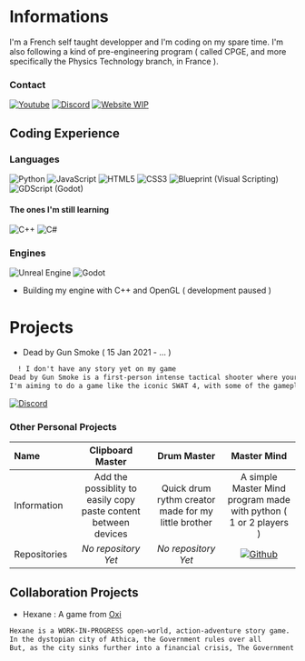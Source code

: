 # Informations

I'm a French self taught developper and I'm coding on my spare time. I'm also following a kind of pre-engineering program ( called CPGE, and more specifically the Physics Technology branch, in France ).

### Contact
[![Youtube](https://img.shields.io/badge/Youtube-%23FF0000.svg?style=for-the-badge&logo=YouTube&logoColor=white)](https://www.youtube.com/channel/UC4RlxyxpkrSelUOzUg0AV9A)
[![Discord](https://img.shields.io/badge/Discord-%237289DA.svg?style=for-the-badge&logo=discord&logoColor=white)](https://discordapp.com/users/729076099274768414)
[![Website WIP](https://img.shields.io/badge/Website_WIP-9342f5?style=for-the-badge&logo=Github)](https://maragedev.github.io/Dead-by-Gun-Smoke-Website/)
## Coding Experience
### Languages
![Python](https://img.shields.io/badge/python-3670A0?style=for-the-badge&logo=python&logoColor=white)
![JavaScript](https://img.shields.io/badge/javascript-%23efd81d.svg?style=for-the-badge&logo=javascript&logoColor=black)
![HTML5](https://img.shields.io/badge/html5-%23f4470b.svg?style=for-the-badge&logo=html5&logoColor=white)
![CSS3](https://img.shields.io/badge/css3-%23254bdd.svg?style=for-the-badge&logo=css3&logoColor=white)
![Blueprint (Visual Scripting)](https://img.shields.io/badge/Blueprint%20(Visual%20Scripting)-57768a?style=for-the-badge&logoColor=black)
![GDScript (Godot)](https://img.shields.io/badge/GDScript%20(Godot)-4588b9?style=for-the-badge&logoColor=black)
#### The ones I'm still learning
![C++](https://img.shields.io/badge/c++-%2300599C.svg?style=for-the-badge&logo=c%2B%2B&logoColor=white)
![C#](https://img.shields.io/badge/c%23-%23239120.svg?style=for-the-badge&logo=c-sharp&logoColor=white)

### Engines
![Unreal Engine](https://img.shields.io/badge/unreal%20engine-%23313131.svg?style=for-the-badge&logo=unrealengine&logoColor=white) 
![Godot](https://img.shields.io/badge/godot-%234588b9.svg?style=for-the-badge&logo=godotengine&logoColor=white)
- Building my engine with C++ and OpenGL ( development paused )

# Projects
- Dead by Gun Smoke ( 15 Jan 2021 - ... )
```markdown
  ! I don't have any story yet on my game
Dead by Gun Smoke is a first-person intense tactical shooter where your main goal is to keep as many safe lives as you can.
I'm aiming to do a game like the iconic SWAT 4, with some of the gameplay from the series Ghost Recon... 
```

[![Discord](https://img.shields.io/badge/Dead_by_Gun_Smoke-%237289DA.svg?style=for-the-badge&logo=discord&logoColor=white)](https://discord.gg/8T2Ba2V2hj)

### Other Personal Projects 
| Name         | Clipboard Master                                                 | Drum Master                                          | Master Mind |
| :---         | :---:                                                            | :---:                                                | :--:        |
| Information  | Add the possiblity to easily copy paste content between devices  | Quick drum rythm creator made for my little brother  | A simple Master Mind program made with python ( 1 or 2 players ) |
| Repositories | *No repository Yet* | *No repository Yet* | [![Github](https://img.shields.io/badge/Master_Mind-%20.svg?style=for-the-badge&logo=Github&logoColor=white)](https://github.com/MarageDev/MasterMind) |


## Collaboration Projects
- Hexane : A game from [Oxi](https://github.com/oxi-dev0) 
```markdown
Hexane is a WORK-IN-PROGRESS open-world, action-adventure story game. 
In the dystopian city of Athica, the Government rules over all 
But, as the city sinks further into a financial crisis, The Government spend their last funds defending its repressive system ...
```
